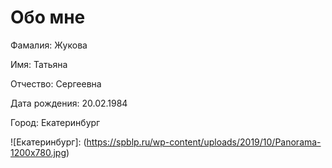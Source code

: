 # Обо мне

Фамалия:        Жукова

Имя:            Татьяна

Отчество:       Сергеевна

Дата рождения:  20.02.1984

Город:          Екатеринбург

![Екатеринбург]: (https://spblp.ru/wp-content/uploads/2019/10/Panorama-1200x780.jpg)